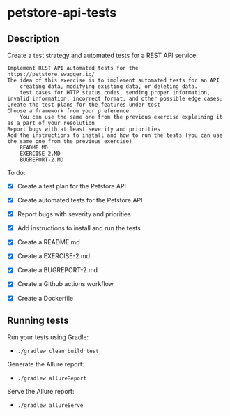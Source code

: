  # petstore-api-tests

## Description

Create a test strategy and automated tests for a REST API service:

    Implement REST API automated tests for the https://petstore.swagger.io/
    The idea of this exercise is to implement automated tests for an API
        creating data, modifying existing data, or deleting data.
        test cases for HTTP status codes, sending proper information, invalid information, incorrect format, and other possible edge cases;
    Create the test plans for the features under test
    Choose a framework from your preference
        You can use the same one from the previous exercise explaining it as a part of your resolution
    Report bugs with at least severity and priorities
    Add the instructions to install and how to run the tests (you can use the same one from the previous exercise)
        README.MD
        EXERCISE-2.MD
        BUGREPORT-2.MD

To do:
- [x] Create a test plan for the Petstore API
- [x] Create automated tests for the Petstore API
- [x] Report bugs with severity and priorities
- [x] Add instructions to install and run the tests
- [x] Create a README.md
- [x] Create a EXERCISE-2.md
- [x] Create a BUGREPORT-2.md
- [x] Create a Github actions workflow
- [x] Create a Dockerfile



## Running tests

Run your tests using Gradle:

- `./gradlew clean build test`

Generate the Allure report:
- `./gradlew allureReport`

Serve the Allure report:
- `./gradlew allureServe`